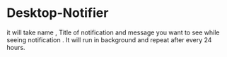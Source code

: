 # Desktop-Notifier
it will take name , Title of notification  and message  you want to see while seeing notification . It will run in background and repeat after every 24 hours.

